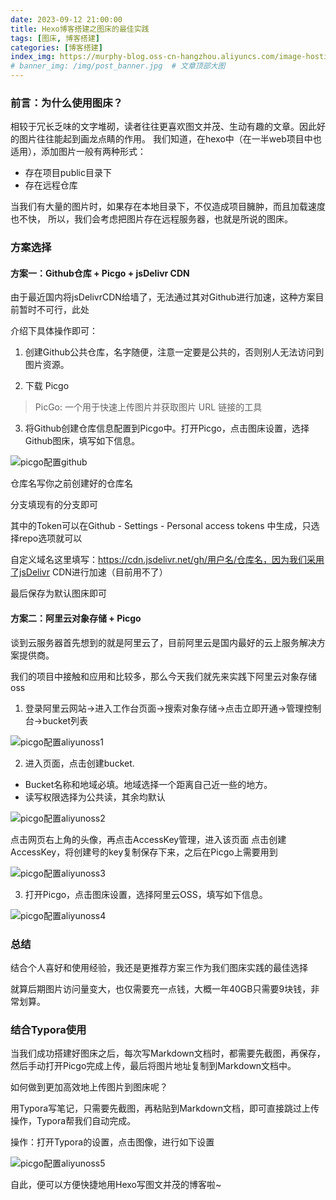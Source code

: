 ```yaml
---
date: 2023-09-12 21:00:00
title: Hexo博客搭建之图床的最佳实践
tags: [图床, 博客搭建]
categories: [博客搭建]
index_img: https://murphy-blog.oss-cn-hangzhou.aliyuncs.com/image-hosting.png   # 封面图
# banner_img: /img/post_banner.jpg  # 文章顶部大图
---
```


### 前言：为什么使用图床？

相较于冗长乏味的文字堆砌，读者往往更喜欢图文并茂、生动有趣的文章。因此好的图片往往能起到画龙点睛的作用。
我们知道，在hexo中（在一半web项目中也适用），添加图片一般有两种形式：

- 存在项目public目录下
- 存在远程仓库

当我们有大量的图片时，如果存在本地目录下，不仅造成项目臃肿，而且加载速度也不快，
所以，我们会考虑把图片存在远程服务器，也就是所说的图床。

### 方案选择

#### 方案一：Github仓库 + Picgo + jsDelivr CDN

由于最近国内将jsDelivrCDN给墙了，无法通过其对Github进行加速，这种方案目前暂时不可行，此处

介绍下具体操作即可：

1. 创建Github公共仓库，名字随便，注意一定要是公共的，否则别人无法访问到图片资源。

2. 下载 Picgo

> PicGo: 一个用于快速上传图片并获取图片 URL 链接的工具

3. 将Github创建仓库信息配置到Picgo中。打开Picgo，点击图床设置，选择Github图床，填写如下信息。

![picgo配置github](https://murphy-blog.oss-cn-hangzhou.aliyuncs.com/image-hosting1.png)

仓库名写你之前创建好的仓库名

分支填现有的分支即可

其中的Token可以在Github - Settings - Personal access tokens 中生成，只选择repo选项就可以

自定义域名这里填写：<https://cdn.jsdelivr.net/gh/用户名/仓库名，因为我们采用了jsDelivr> CDN进行加速（目前用不了）

最后保存为默认图床即可

#### 方案二：阿里云对象存储 + Picgo

谈到云服务器首先想到的就是阿里云了，目前阿里云是国内最好的云上服务解决方案提供商。

我们的项目中接触和应用和比较多，那么今天我们就先来实践下阿里云对象存储oss

1. 登录阿里云网站->进入工作台页面->搜索对象存储->点击立即开通->管理控制台->bucket列表

![picgo配置aliyunoss1](https://murphy-blog.oss-cn-hangzhou.aliyuncs.com/image-hosting2.png)

2. 进入页面，点击创建bucket.

- Bucket名称和地域必填。地域选择一个距离自己近一些的地方。
- 读写权限选择为公共读，其余均默认

![picgo配置aliyunoss2](https://murphy-blog.oss-cn-hangzhou.aliyuncs.com/image-hosting3.png)

点击网页右上角的头像，再点击AccessKey管理，进入该页面
点击创建AccessKey，将创建号的key复制保存下来，之后在Picgo上需要用到

![picgo配置aliyunoss3](https://murphy-blog.oss-cn-hangzhou.aliyuncs.com/image-hosting4.png)

3. 打开Picgo，点击图床设置，选择阿里云OSS，填写如下信息。

![picgo配置aliyunoss4](https://murphy-blog.oss-cn-hangzhou.aliyuncs.com/image-hosting5.png)

### 总结

结合个人喜好和使用经验，我还是更推荐方案三作为我们图床实践的最佳选择

就算后期图片访问量变大，也仅需要充一点钱，大概一年40GB只需要9块钱，非常划算。

### 结合Typora使用

当我们成功搭建好图床之后，每次写Markdown文档时，都需要先截图，再保存，然后手动打开Picgo完成上传，最后将图片地址复制到Markdown文档中。

如何做到更加高效地上传图片到图床呢？

用Typora写笔记，只需要先截图，再粘贴到Markdown文档，即可直接跳过上传操作，Typora帮我们自动完成。

操作：打开Typora的设置，点击图像，进行如下设置

![picgo配置aliyunoss5](https://murphy-blog.oss-cn-hangzhou.aliyuncs.com/image-hosting6.png)

自此，便可以方便快捷地用Hexo写图文并茂的博客啦~
